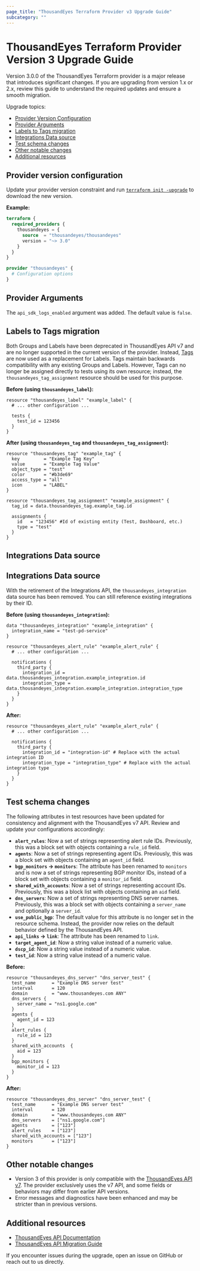 ```yaml
---
page_title: "ThousandEyes Terraform Provider v3 Upgrade Guide"
subcategory: ""
---
```


# ThousandEyes Terraform Provider Version 3 Upgrade Guide

Version 3.0.0 of the ThousandEyes Terraform provider is a major release that introduces significant changes. If you are upgrading from version 1.x or 2.x, review this guide to understand the required updates and ensure a smooth migration.

Upgrade topics:

- [Provider Version Configuration](#provider-version-configuration)
- [Provider Arguments](#provider-arguments)
- [Labels to Tags migration](#labels-to-tags-migration)
- [Integrations Data source](#integrations-data-source)
- [Test schema changes](#test-schema-changes)
- [Other notable changes](#other-notable-changes)
- [Additional resources](#additional-resources)

## Provider version configuration

Update your provider version constraint and run [`terraform init -upgrade`](https://developer.hashicorp.com/terraform/cli/commands/init) to download the new version.

**Example:**

```terraform
terraform {
  required_providers {
    thousandeyes = {
      source  = "thousandeyes/thousandeyes"
      version = "~> 3.0"
    }
  }
}

provider "thousandeyes" {
  # Configuration options
}
```

## Provider Arguments

The `api_sdk_logs_enabled` argument was added. The default value is `false`.

## Labels to Tags migration

Both Groups and Labels have been deprecated in ThousandEyes API v7 and are no longer supported in the current version of the provider. Instead, [Tags](https://developer.cisco.com/docs/thousandeyes/tags-api-overview/) are now used as a replacement for Labels.
Tags maintain backwards compatibility with any existing Groups and Labels. However, Tags can no longer be assigned directly to tests using its own resource; instead, the `thousandeyes_tag_assignment` resource should be used for this purpose.

**Before (using `thousandeyes_label`):**

```hcl
resource "thousandeyes_label" "example_label" {
  # ... other configuration ...
  
  tests {
    test_id = 123456
  }
}
```

**After (using `thousandeyes_tag` and `thousandeyes_tag_assignment`):**

```hcl
resource "thousandeyes_tag" "example_tag" {
  key         = "Example Tag Key"
  value       = "Example Tag Value"
  object_type = "test"
  color       = "#b3de69"
  access_type = "all"
  icon        = "LABEL"
}

resource "thousandeyes_tag_assignment" "example_assignment" {
  tag_id = data.thousandeyes_tag.example_tag.id

  assignments {
    id   = "123456" #Id of existing entity (Test, Dashboard, etc.)
    type = "test"
  }
}
```

## Integrations Data source

## Integrations Data source

With the retirement of the Integrations API, the `thousandeyes_integration` data source has been removed. You can still reference existing integrations by their ID.

**Before (using `thousandeyes_integration`):**

```hcl
data "thousandeyes_integration" "example_integration" {
  integration_name = "test-pd-service"
}

resource "thousandeyes_alert_rule" "example_alert_rule" {
  # ... other configuration ...

  notifications {
    third_party {
      integration_id = data.thousandeyes_integration.example_integration.id
      integration_type = data.thousandeyes_integration.example_integration.integration_type
    }
  }
}
```

**After:**

```hcl
resource "thousandeyes_alert_rule" "example_alert_rule" {
  # ... other configuration ...

  notifications {
    third_party {
      integration_id = "integration-id" # Replace with the actual integration ID
      integration_type = "integration_type" # Replace with the actual integration type
    }
  }
}
```

## Test schema changes

The following attributes in test resources have been updated for consistency and alignment with the ThousandEyes v7 API. Review and update your configurations accordingly:

- **`alert_rules`**: Now a set of strings representing alert rule IDs. Previously, this was a block set with objects containing a `rule_id` field.
- **`agents`**: Now a set of strings representing agent IDs. Previously, this was a block set with objects containing an `agent_id` field.
- **`bgp_monitors` → `monitors`**: The attribute has been renamed to `monitors` and is now a set of strings representing BGP monitor IDs, instead of a block set with objects containing a `monitor_id` field.
- **`shared_with_accounts`**: Now a set of strings representing account IDs. Previously, this was a block list with objects containing an `aid` field.
- **`dns_servers`**: Now a set of strings representing DNS server names. Previously, this was a block set with objects containing a `server_name` and optionally a `server_id`.
- **`use_public_bgp`**: The default value for this attribute is no longer set in the resource schema. Instead, the provider now relies on the default behavior defined by the ThousandEyes API.
- **`api_links` → `link`**: The attribute has been renamed to `link`.
- **`target_agent_id`**: Now a string value instead of a numeric value.
- **`dscp_id`**: Now a string value instead of a numeric value.
- **`test_id`**: Now a string value instead of a numeric value.

**Before:**

```hcl
resource "thousandeyes_dns_server" "dns_server_test" {
  test_name      = "Example DNS server test"
  interval       = 120
  domain         = "www.thousandeyes.com ANY"
  dns_servers {
    server_name = "ns1.google.com"
  }
  agents {
    agent_id = 123
  }
  alert_rules {
    rule_id = 123
  }
  shared_with_accounts  {
    aid = 123
  }
  bgp_monitors {
    monitor_id = 123
  }
}
```

**After:**

```hcl
resource "thousandeyes_dns_server" "dns_server_test" {
  test_name      = "Example DNS server test"
  interval       = 120
  domain         = "www.thousandeyes.com ANY"
  dns_servers    = ["ns1.google.com"]
  agents         = ["123"]
  alert_rules    = ["123"]
  shared_with_accounts = ["123"]
  monitors       = ["123"]
}
```

## Other notable changes

- Version 3 of this provider is only compatible with the [ThousandEyes API v7](https://developer.cisco.com/docs/thousandeyes/introduction/). The provider exclusively uses the v7 API, and some fields or behaviors may differ from earlier API versions.
- Error messages and diagnostics have been enhanced and may be stricter than in previous versions.

## Additional resources

- [ThousandEyes API Documentation](https://developer.thousandeyes.com/v7/)
- [ThousandEyes API Migration Guide](https://developer.cisco.com/docs/thousandeyes/migration-guide-overview/)

If you encounter issues during the upgrade, open an issue on GitHub or reach out to us directly.
